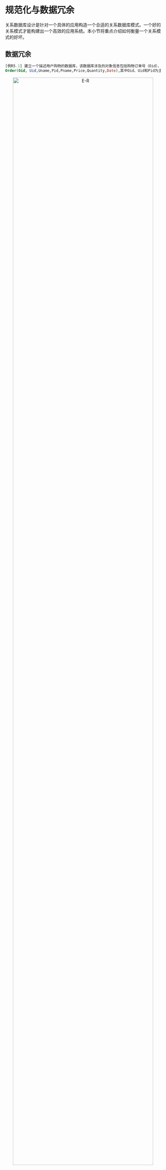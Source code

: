 # 规范化与数据冗余

关系数据库设计是针对一个具体的应用构造一个合适的关系数据库模式。一个好的关系模式才能构建出一个高效的应用系统。本小节将重点介绍如何衡量一个关系模式的好坏。


## 数据冗余
```SQL
[例R5.1] 建立一个描述用户购物的数据库，该数据库涉及的对象信息包括购物订单号（Oid）、用户号（Uid）、用户名字（Uname）、商品号（Pid）、商品名字（Pname）、商品价格（Price）、购买商品数量（Quantity）和购买日期（Date）。假设用一个单一的关系模式订单Order来表示，该关系模式为:<br>
Order(Oid, Uid,Uname,Pid,Pname,Price,Quantity,Date),其中Oid、Uid和Pid为主码
```

<center>
	<img src="fig/chR5.2-Shoppingschema1.jpg" width="95%" alt="E-R" />
	<br>
	<div display: inline-block; padding : 2px>
		图 R5.2 用户购物的单一关系模式Order
	</div>
</center>


图R5.2是某一时刻关系模式Order的一个实例，即数据表，表中存储了三个用户购买两类商品的记录。很明显，该表中存在数据冗余，比如，每个用户的名字重复出现，出现次数与该用户购买商品的次数相同；每个商品的名字和价格重复出现，出现次数与该商品被购买的次数相同；每个订单的购买日期重复出现，出现的次数与该订单出现的次数相同。从表中删除这些冗余信息不会影响数据的完整性，但存储冗余信息却会带来以下负面影响：

* 数据冗余会浪费大量的存储空间；
* 数据冗余会增加更新操作的代价，比如，将铅笔的价格调整为2元，必须更新表中所有购买铅笔的记录。

所以，Order关系模式不是一个好的模式。一个好的模式不会增加更新代价，数据冗余应尽可能少。

什么原因导致了数据冗余呢？

Order关系模式的主码是订单号Oid、用户号Uid和商品号Pid，也就是通过Oid、Uid和Pid可以唯一确定一条记录。而冗余数据用户名Uname由用户号Uid唯一确定，即一个用户号只对应一个用户名，商品名Pname和商品价格Price由商品号Pid唯一确定，即一个商品号只对应一个商品名和商品价格，购物日期Date由订单号Oid唯一确定，即一个订单号只对应一个购物日期。Uname、Pname、Price、Date都不是由主码唯一确定的属性。所以，一旦关系模式中包含不由主码唯一确定的属性，就会造成数据冗余。

一个关系内部属性与属性之间的一种约束关系称为函数依赖（Functional Dependency, FD）。这种约束关系是通过属性间值的相等与否体现出来的数据间的相关联系。它是现实世界属性间相互联系的抽象。

在用户购物实例中，现实实际已知的事实（语义）是：

* 一个用户只有一个用户名；
* 一个商品只有一个商品名和价格；
* 一个用户可以有多个购物订单，但一个购物订单只属于一个用户；
* 一个用户可以购买多个商品，一个商品也可以被多个用户购买；

订单Order关系模式中存在如下的函数依赖：

* Uid -> Uname，称为用户名Uname函数依赖于用户号Uid；
* Pid -> Pname,  称为商品名Pname函数依赖于商品号Pid;
* Pid -> Price，称为商品价格Price函数依赖于商品号Pid；
* Oid -> Date， 称为购买日期Date函数依赖于订单号Oid;
* （Oid,Uid,Pid）-> Quantity, 称为购买的商品数量Quantity函数依赖于订单号Oid、用户号Uid和商品号Pid;

其中，（Oid,Uid,Pid）-> Quantity中Quantity依赖的是关系模式Order的主码，这种函数依赖称为完全函数依赖，而其他函数依赖中被依赖的属性不是主码，这种函数依赖称为部分函数依赖。关系模式中如果包含这种部分函数依赖就会出现数据冗余。


## 规范化
用户购物实例的另一种数据库设计使用用户User、商品Product、订单Order、订单详情OrderLine四个关系模式来描述。
```SQL
[例R5.2] 用户购物实例的另一种关系数据库设计，关系模式如下：
User(Uid,Uname),其中Uid为主码
Product(Pid,Pname,Price),其中Pid为主码
Order(Oid,Uid,Date),其中Oid为主码
OrderLine(Oid,Pid,Quantity),其中Oid和Pid为主码
```

<center>
	<img src="fig/chR5.2-Shoppingschema2.jpg" width="99%" alt="E-R" />
	<br>
	<div display: inline-block; padding : 2px>
		图 R5.3 用户购物的四个模式User、Product、Order、OrderLine
	</div>
</center>



图R5.3是某一时刻用户购物数据库的实例，该数据库中存储了三个用户购买两类商品的记录。与图R5.2相比，图R5.3的数据表中没有数据冗余，存储空间得到了大大的提升，更新操作也不会造成额外的代价，如将铅笔的价格调整为2元时，只需要修改商品Product表中的一行记录。

通常，将这种不存在数据冗余的数据库设计称为规范化设计（Normalization）。规范化设计的一个强有力工具是关系数据库的规范化理论，它通常按属性间的函数依赖情况来区分关系规范化的程度，满足不同规范化程度要求的称为不同的范式。常用的范式有第一范式（1NF）、第二范式（2NF）、第三范式（3NF）、BCNF范式和第四范式（4NF），其中1NF的规范化程度最低，4NF的规范化程度最高。对各类范式定义感兴趣的读者可以参看其他资料。

规范化的基本思想是逐步消除关系模式中的数据冗余，所以，关系模式的规范化程度越高数据冗余越少。怎样才能得到一个具有较高规范化的关系模式呢？通常，一个高范式的关系模式可以通过对低范式的关系模式的模式分解（Schema Decomposition）而得到，例如，满足1NF的关系模式可以通过模式分解转换为若干个满足3NF的关系模式的集合。模式分解的关键在于消除关系模式中的冗余数据。其实，模式分解方法在实际应用开发过程中并不常用。在数据库设计过程中，只要能设计一个好的概念模型E-R图，基于E-R图转换关系模式的规则就能得到一个较高规范化程度的关系模式。

## 数据冗余的好处

规范化理论为数据库设计提供了理论的指南和工具，但并不是规范化程度越高关系模式就越好，必须结合应用环境和现实世界的具体情况合理地设计数据库模式。在实际应用开发中，某些应用也常常使用非规范化（Denormalization）的关系模式。
```SQL
[例R5.3] 查询每天单笔订单中销售额大于1000的商品名和购买该商品的用户名<br>
基于单一关系模式Order的查询语句SQL1
SELECT Uname, Pname
FROM Order
WHERE Date = ‘’ AND Price*Quantity > 1000;

基于关系模式User、Product、Order和OrderLine的查询语句SQL2
SELECT User.Uname,Product.Pname
FROM User,Product,Order,OrderLine
WHERE Order.Uid = User.Uid AND
Order.Oid = OrderLine.Oid AND
OrderLine.Pid = Product.Pid AND 
Order.Date ='' AND Product.Price*OrderLine.Quantity > 1000;
```

假设，在用户购物应用中，商家需要查询每天单笔订单中销售额大于1000的商品名和购买该商品的用户名。对于例R5.1的数据库设计来说，实现该功能只需要查询订单表Order即可，如例R5.3的SQL1。但是，对于例R3.2的数据库设计来说，实现该功能需要执行用户表User、商品表Product、订单表Order和订单详情表OrderLine之间的连接操作，如例R5.3的SQL2。多表连接操作的执行代价要远远高于单表的查询操作，所以SQL2的查询效率要远低于SQL1的查询效率。

通过例R5.3可以得出一个结论：数据冗余虽然会带来存储和更新操作代价，但也能提高查询效率。数据冗余是一把双刃剑。在数据库设计时，应用开发者要结合具体应用，分析数据冗余的利弊，如果数据冗余的利大于弊，则可以使用非规范化的关系模式，否则使用规范化的关系模式。通常，适合使用非规范化数据库设计的应用具有以下特点：

* 冗余数据不需要过多的存储空间；
* 冗余数据不会被经常更新，或者冗余数据的更新代价不大；
* 冗余数据经常被查询，且能提高应用的查询效率。

## 合理利用数据冗余
```SQL
[例R5.4] 用户购物数据库中拥有商品Product和订单详情OrderLine两个关系模式 ：
Product(Pid,Pname,Price),其中Pid为主码
OrderLine(Oid, Pid,Quantity),其中Oid和Pid为主码
统计某个商品的总销售额，其查询SQL3如下：
SELECT Sum(Quantity)*Price
FROM Product, OrderLine
WHERE Product.Pid = OrderLine.Pid AND Product.Pid = ''；
```

假设，在用户购物应用中，商家需要经常统计某个商品的总销售额，该功能的查询功能如例R5.4的SQL3所示。SQL3中包含商品表Product和订单详情表OrderLine的连接操作，执行该连接运算时需要对订单详情表进行全表扫描，因此SQL3的执行效率非常低。

如何优化数据库设计来提高查询效率呢？直观的方法是存储冗余信息，避免Product表和OrderLine表的连接查询，同时还需要考虑冗余数据的存储代价和更新代价。优化方案有以下两种。

```SQL
方法一：
Product(Pid,Pname,Price,TotalQuantity) 
统计某个商品的总销售额，其查询SQL4如下：
SELECT TotalQuantity*Price
FROM Product
WHERE Product.Pid =' '；
每次产生新订单时，需要更新购买商品的总销售量：
UPDATE Product<br>
SET TotalQuantity = TotalQuantity + '购买数量'
WHERE Product.Pid =' '；
```

方法一，在商品表中冗余存储商品的总销售量，即在商品表中增加总销售量属性TotalQuantity，那么统计某个商品的总销售额可以改写为查询语句SQL4。SQL4只需要查询Product表并且通过主码的索引进行查询，查询效率非常高。冗余存储TotalQuantity带来的代价是每次购买商品时需要同步更新该商品的总销售量。该更新代价几乎不会影响应用性能，是可以接受的。

```SQL
方法二：
Product(Pid,Pname,Price,TotalSales)  
统计某个商品的总销售额，其查询SQL5如下：
SELECT TotalSales
FROM Product
WHERE Product.Pid =' '；
每次产生新订单时，需要更新购买商品的总销售量：
UPDATE Product
SET TotalSales = TotalSales + price *  '购买数量' 
WHERE Product.Pid =' '；
```
方法二，在商品表中冗余存储商品的总销售额TotalSales，那么统计商品的总销售额可以改写为查询语句SQL5，该查询语句的执行效率非常高。冗余存储TotalSales带来的代价是每次购买商品时需要同步更新该商品的总销售额。该更新操作只需要更新一条记录，几乎不会对应用性能造成任何影响，所以数据冗余的代价是可接受的。

数据冗余这种思想不仅用于数据库设计，也常常用于应用软件系统的构建和数据库管理系统的设计。构建应用软件系统时，开发者会在后端服务器和前端服务器上缓存经常访问的数据。后端服务器的数据缓存可以减少从数据库管理系统读取数据的IO开销，前端服务器的数据缓存可以降低数据传输的网络开销和CPU处理开销，从而提高系统的请求处理性能。数据库管理系统内部也常使用缓存机制和索引来提高数据查询效率。缓存机制和索引都是冗余思想的一种体现。











